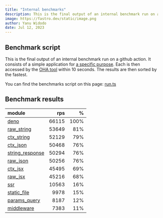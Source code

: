 ```yaml
---
title: "Internal benchmarks"
description: This is the final output of an internal benchmark run on a github action
image: https://fastro.dev/static/image.png
author: Yanu Widodo
date: Jul 12, 2023
---
```


## Benchmark script

This is the final output of an internal benchmark run on a github action. It consists of a simple application for [a specific purpose](https://github.com/fastrodev/fastro/blob/main/deno.json). Each is then accessed by the [OHA tool](https://github.com/hatoo/oha) within 10 seconds. The results are then sorted by the fastest.

You can find the benchmarks script on this page: [run.ts](https://github.com/fastrodev/fastro/blob/main/bench/run.ts)

## Benchmark results


| module                                                                                       |   rps |    % |
| :------------------------------------------------------------------------------------------- | ----: | ---: |
| [deno](https://github.com/fastrodev/fastro/blob/main/examples/deno.ts)                       | 66115 | 100% |
| [raw_string](https://github.com/fastrodev/fastro/blob/main/examples/raw_string.ts)           | 53649 |  81% |
| [ctx_string](https://github.com/fastrodev/fastro/blob/main/examples/ctx_string.ts)           | 52129 |  79% |
| [ctx_json](https://github.com/fastrodev/fastro/blob/main/examples/ctx_json.ts)               | 50468 |  76% |
| [string_response](https://github.com/fastrodev/fastro/blob/main/examples/string_response.ts) | 50294 |  76% |
| [raw_json](https://github.com/fastrodev/fastro/blob/main/examples/raw_json.ts)               | 50256 |  76% |
| [ctx_jsx](https://github.com/fastrodev/fastro/blob/main/examples/ctx_jsx.tsx)                | 45495 |  69% |
| [raw_jsx](https://github.com/fastrodev/fastro/blob/main/examples/raw_jsx.tsx)                | 45216 |  68% |
| [ssr](https://github.com/fastrodev/fastro/blob/main/examples/ssr.ts)                         | 10563 |  16% |
| [static_file](https://github.com/fastrodev/fastro/blob/main/examples/static_file.ts)         |  9978 |  15% |
| [params_query](https://github.com/fastrodev/fastro/blob/main/examples/params_query.ts)       |  8187 |  12% |
| [middleware](https://github.com/fastrodev/fastro/blob/main/examples/middleware.ts)           |  7383 |  11% |